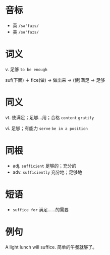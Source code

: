# 音标

- 英 `/sə'faɪs/`
- 美 `/sə'faɪs/`

# 词义

v. 足够
`to be enough`



suf(下面) ＋ fice(做) → 做出来 → (使)满足 → 足够

# 同义

vt. 使满足；足够…用；合格
`content` `gratify`

vi. 足够；有能力
`serve` `be in a position`

# 同根

- adj. `sufficient` 足够的；充分的
- adv. `sufficiently` 充分地；足够地

# 短语

- `suffice for` 满足……的需要

# 例句

A light lunch will suffice.
简单的午餐就够了。


